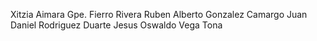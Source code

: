 Xitzia Aimara Gpe. Fierro Rivera
Ruben Alberto Gonzalez Camargo
Juan Daniel Rodriguez Duarte
Jesus Oswaldo Vega Tona
